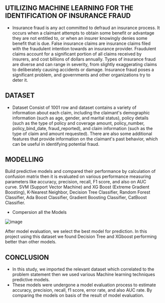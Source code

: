 ## UTILIZING MACHINE LEARNING FOR THE IDENTIFICATION OF INSURANCE FRAUD

- Insurance fraud is any act committed to defraud an insurance process. It occurs when a claimant attempts to obtain some benefit or advantage they are not entitled to, or when an insurer knowingly denies some benefit that is due. False insurance claims are insurance claims filed with the fraudulent intention towards an insurance provider. Fraudulent claims account for a significant portion of all claims received by insurers, and cost billions of dollars annually. Types of insurance fraud are diverse and can range in severity, from slightly exaggerating claims to deliberately causing accidents or damage. Insurance fraud poses a significant problem, and governments and other organizations try to deter it.

## DATASET
- Dataset Consist of 1001 row and dataset contains a variety of information about each claim, including the claimant's demographic information (such as age, gender, and marital status), policy details (such as the type of policy and coverage amount, policy_number, policy_bind_date, fraud_reported), and claim information (such as the type of claim and amount requested). There are also some additional features that provide information on the claimant's past behavior, which can be useful in identifying potential fraud.

## MODELLING
Build predictive models and compared their performance by calculation of confusion matrix then it is evaluated on various performance measuring parameters like accuracy, precision, recall, F1 score, and also on AUC curve. SVM (Support Vector Machine) and XG Boost (Extreme Gradient Boosting), K-Nearest Neighbor, Decision Tree Classifier, Random Forest Classifier, Ada Boost Classifier, Gradient Boosting Classifier, CatBoost Classifier.

- Compersion all the Models

![image](https://user-images.githubusercontent.com/68366503/227795800-bccef63c-269d-41aa-b7b9-f1dc2742e3ab.png)

After model evaluation, we select the best model for prediction. In this project using this dataset we found Decision Tree and XGboost performing better than other models. 

## CONCLUSION
- In this study, we imported the relevant dataset which correlated to the problem statement then we used various Machine learning techniques predictive models.
- These models were undergone a model evaluation process to estimate accuracy, precision, recall, f1 score, error rate, and also AUC rate. By comparing the models on basis of the result of model evaluation.





